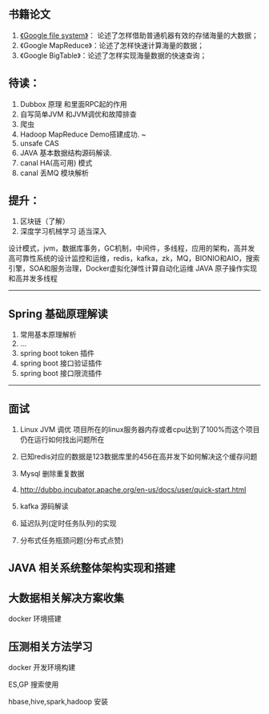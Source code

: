 ## 书籍论文
1. [《Google file system》](http://note.youdao.com/)： 论述了怎样借助普通机器有效的存储海量的大数据；
2. 《Google MapReduce》：论述了怎样快速计算海量的数据；
3. 《Google BigTable》：论述了怎样实现海量数据的快速查询；

## 待读：
1. Dubbox 原理 和里面RPC起的作用
2. 自写简单JVM 和JVM调优和故障排查
3. 爬虫
4. Hadoop MapReduce Demo搭建成功. ~
5. unsafe CAS
6. JAVA 基本数据结构源码解读.
7. canal HA(高可用) 模式
8. canal 丢MQ 模块解析


## 提升：
1. 区块链（了解）
2. 深度学习机械学习 适当深入

设计模式，jvm，数据库事务，GC机制，中间件，多线程，应用的架构，高并发高可靠性系统的设计监控和运维，redis，kafka，zk，MQ，BIONIO和AIO，搜索引擎，SOA和服务治理，Docker虚拟化弹性计算自动化运维
JAVA 原子操作实现和高并发多线程

---

## Spring 基础原理解读
1. 常用基本原理解析
2.  ...
4. spring boot token 插件
5. spring boot 接口验证插件
6. spring boot 接口限流插件

---

## 面试
1. Linux JVM 调优 
项目所在的linux服务器内存或者cpu达到了100%而这个项目仍在运行如何找出问题所在

2. 已知redis对应的数据是123数据库里的456在高并发下如何解决这个缓存问题
3. Mysql 删除重复数据
4. http://dubbo.incubator.apache.org/en-us/docs/user/quick-start.html
5. kafka 源码解读
6. 延迟队列(定时任务队列)的实现
7. 分布式任务瓶颈问题(分布式点赞)

## JAVA 相关系统整体架构实现和搭建

## 大数据相关解决方案收集
docker 环境搭建

## 压测相关方法学习


docker 开发环境构建

ES,GP 搜索使用

hbase,hive,spark,hadoop 安装
